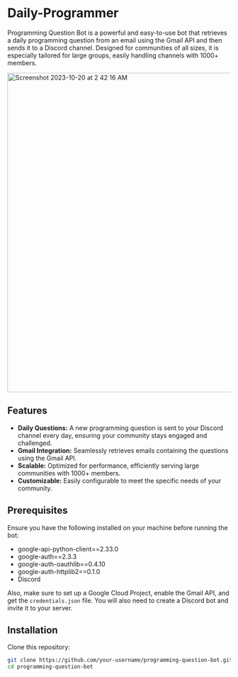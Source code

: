 # Daily-Programmer

Programming Question Bot is a powerful and easy-to-use bot that retrieves a daily programming question from an email using the Gmail API and then sends it to a Discord channel. Designed for communities of all sizes, it is especially tailored for large groups, easily handling channels with 1000+ members.

<img width="720" alt="Screenshot 2023-10-20 at 2 42 16 AM" src="https://github.com/ritessshhh/Discord-Daily-Programming/assets/81812754/680551f7-d4c3-4c30-b8be-eae2119c1675">

## Features

- **Daily Questions:** A new programming question is sent to your Discord channel every day, ensuring your community stays engaged and challenged.
- **Gmail Integration:** Seamlessly retrieves emails containing the questions using the Gmail API.
- **Scalable:** Optimized for performance, efficiently serving large communities with 1000+ members.
- **Customizable:** Easily configurable to meet the specific needs of your community.

## Prerequisites

Ensure you have the following installed on your machine before running the bot:

- google-api-python-client==2.33.0
- google-auth==2.3.3
- google-auth-oauthlib==0.4.10
- google-auth-httplib2==0.1.0
- Discord

Also, make sure to set up a Google Cloud Project, enable the Gmail API, and get the `credentials.json` file. You will also need to create a Discord bot and invite it to your server.

## Installation

Clone this repository:

```sh
git clone https://github.com/your-username/programming-question-bot.git
cd programming-question-bot
